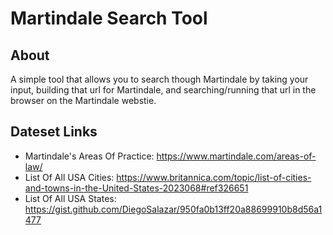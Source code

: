 # Martindale Search Tool

## About

A simple tool that allows you to search though Martindale by taking your input, building that url for Martindale, and searching/running that url in the browser on the Martindale webstie.

## Dateset Links

- Martindale's Areas Of Practice: https://www.martindale.com/areas-of-law/
- List Of All USA Cities: https://www.britannica.com/topic/list-of-cities-and-towns-in-the-United-States-2023068#ref326651
- List Of All USA States: https://gist.github.com/DiegoSalazar/950fa0b13ff20a88699910b8d56a1477
